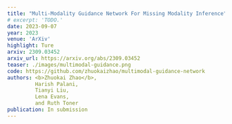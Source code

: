 ```yaml
---
title: "Multi-Modality Guidance Network For Missing Modality Inference"
# excerpt: 'TODO.'
date: 2023-09-07
year: 2023
venue: 'ArXiv'
highlight: Ture
arxiv: 2309.03452
arxiv_url: https://arxiv.org/abs/2309.03452
teaser: ./images/multimodal-guidance.png
code: https://github.com/zhuokaizhao/multimodal-guidance-network
authors: <b>Zhuokai Zhao</b>,
         Harish Palani,
         Tianyi Liu,
         Lena Evans,
         and Ruth Toner
publication: In submission
---
```


